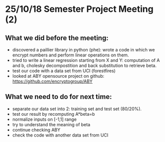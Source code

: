 # 25/10/18 Semester Project Meeting (2)

## What we did before the meeting:
- discovered a paillier library in python (phe): wrote a code in which we encrypt numbers and perform linear operations on them.
- tried to write a linear regression starting from X and Y: computation of A and b, cholesky decompostition and back substitution to retrieve beta.
- test our code with a data set from UCI (forestfires)
- looked at ABY opensource project on github: https://github.com/encryptogroup/ABY 

## What we need to do for next time:
- separate our data set into 2: training set and test set (80/20%).
- test our result by recomputing A*beta=b
- normalize inputs on [-1,1] range
- try to understand the meaning of beta
- continue checking ABY
- check the code with another data set from UCI

